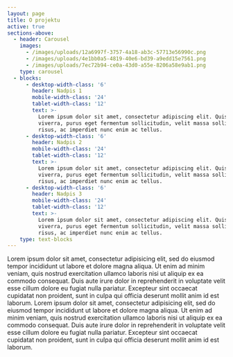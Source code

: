 ```yaml
---
layout: page
title: O projektu
active: true
sections-above:
  - header: Carousel
    images:
      - /images/uploads/12a6997f-3757-4a18-ab3c-57713e56990c.png
      - /images/uploads/4e1bb0a5-4819-40e6-bd39-a9edd15e7561.png
      - /images/uploads/7ec72b94-ce0a-43d0-a55e-8206a58e9ab1.png
    type: carousel
  - blocks:
      - desktop-width-class: '6'
        header: Nadpis 1
        mobile-width-class: '24'
        tablet-width-class: '12'
        text: >-
          Lorem ipsum dolor sit amet, consectetur adipiscing elit. Quisque
          viverra, purus eget fermentum sollicitudin, velit massa sollicitudin
          risus, ac imperdiet nunc enim ac tellus.
      - desktop-width-class: '6'
        header: Nadpis 2
        mobile-width-class: '24'
        tablet-width-class: '12'
        text: >-
          Lorem ipsum dolor sit amet, consectetur adipiscing elit. Quisque
          viverra, purus eget fermentum sollicitudin, velit massa sollicitudin
          risus, ac imperdiet nunc enim ac tellus.
      - desktop-width-class: '6'
        header: Nadpis 3
        mobile-width-class: '24'
        tablet-width-class: '12'
        text: >-
          Lorem ipsum dolor sit amet, consectetur adipiscing elit. Quisque
          viverra, purus eget fermentum sollicitudin, velit massa sollicitudin
          risus, ac imperdiet nunc enim ac tellus.
    type: text-blocks
---
```

Lorem ipsum dolor sit amet, consectetur adipisicing elit, sed do eiusmod tempor incididunt ut labore et dolore magna aliqua. Ut enim ad minim veniam, quis nostrud exercitation ullamco laboris nisi ut aliquip ex ea commodo consequat. Duis aute irure dolor in reprehenderit in voluptate velit esse cillum dolore eu fugiat nulla pariatur. Excepteur sint occaecat cupidatat non proident, sunt in culpa qui officia deserunt mollit anim id est laborum. Lorem ipsum dolor sit amet, consectetur adipisicing elit, sed do eiusmod tempor incididunt ut labore et dolore magna aliqua. Ut enim ad minim veniam, quis nostrud exercitation ullamco laboris nisi ut aliquip ex ea commodo consequat. Duis aute irure dolor in reprehenderit in voluptate velit esse cillum dolore eu fugiat nulla pariatur. Excepteur sint occaecat cupidatat non proident, sunt in culpa qui officia deserunt mollit anim id est laborum.
